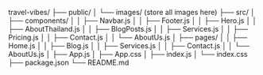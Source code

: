 travel-vibes/
├── public/
│ └── images/ (store all images here)
├── src/
│ ├── components/
│ │ ├── Navbar.js
│ │ ├── Footer.js
│ │ ├── Hero.js
│ │ ├── AboutThailand.js
│ │ ├── BlogPosts.js
│ │ ├── Services.js
│ │ ├── Pricing.js
│ │ ├── Contact.js
│ │ └── AboutUs.js
│ ├── pages/
│ │ ├── Home.js
│ │ ├── Blog.js
│ │ ├── Services.js
│ │ ├── Contact.js
│ │ └── AboutUs.js
│ ├── App.js
│ ├── App.css
│ ├── index.js
│ └── index.css
├── package.json
└── README.md

